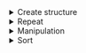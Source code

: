 <!-- Create Structure -->
<details>
<summary> Create structure </summary>

```matlab
empty_str.height = []
empty_str.weight = []
```

</details>


<!-- Repeat -->
<details>
<summary> Repeat </summary>

```matlab
teenage_person = repmat(empty_str, 10, 1)
```

</details>


<!-- Manipulation -->
<details>
<summary> Manipulation </summary>

```matlab
for i = 1:10
    teenage_person(i).height = randi([100 150]);
    teenage_person(i).weight = randi([15 50]);
    BMI = teenage_person(i).weight / (teenage_person(i).height*0.01)^2;
end
```

</details>


<!-- Sort -->
<details>
<summary> Sort </summary>

```matlab
[BMI, sortorder] = sort(BMI)
```

</details>
